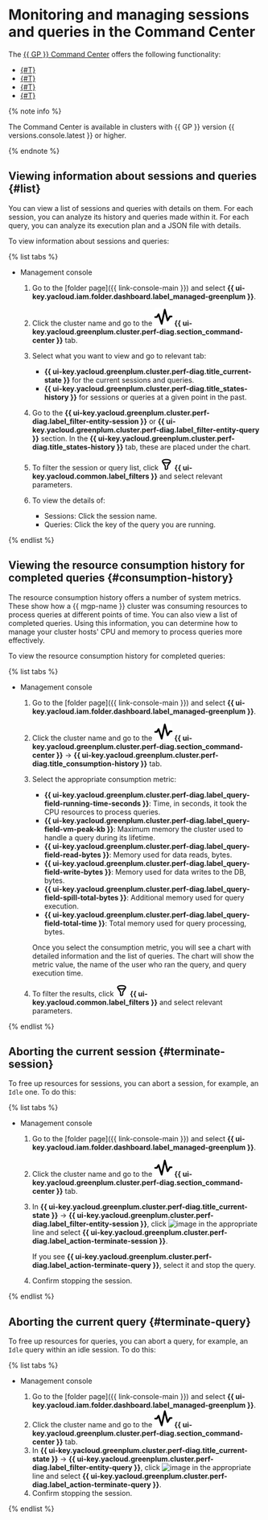 # Monitoring and managing sessions and queries in the Command Center

The [{{ GP }} Command Center](../concepts/command-center.md) offers the following functionality:

* [{#T}](#list)
* [{#T}](#consumption-history)
* [{#T}](#terminate-session)
* [{#T}](#terminate-query)

{% note info %}

The Command Center is available in clusters with {{ GP }} version {{ versions.console.latest }} or higher.

{% endnote %}

## Viewing information about sessions and queries {#list}

You can view a list of sessions and queries with details on them. For each session, you can analyze its history and queries made within it. For each query, you can analyze its execution plan and a JSON file with details.

To view information about sessions and queries:

{% list tabs %}

- Management console

   1. Go to the [folder page]({{ link-console-main }}) and select **{{ ui-key.yacloud.iam.folder.dashboard.label_managed-greenplum }}**.
   1. Click the cluster name and go to the ![image](../../_assets/mdb/mgp-command-center.svg) **{{ ui-key.yacloud.greenplum.cluster.perf-diag.section_command-center }}** tab.
   1. Select what you want to view and go to relevant tab:

      * **{{ ui-key.yacloud.greenplum.cluster.perf-diag.title_current-state }}** for the current sessions and queries.
      * **{{ ui-key.yacloud.greenplum.cluster.perf-diag.title_states-history }}** for sessions or queries at a given point in the past.

   1. Go to the **{{ ui-key.yacloud.greenplum.cluster.perf-diag.label_filter-entity-session }}** or **{{ ui-key.yacloud.greenplum.cluster.perf-diag.label_filter-entity-query }}** section. In the **{{ ui-key.yacloud.greenplum.cluster.perf-diag.title_states-history }}** tab, these are placed under the chart.
   1. To filter the session or query list, click ![image](../../_assets/mdb/mgp-command-center-filter.svg) **{{ ui-key.yacloud.common.label_filters }}** and select relevant parameters.
   1. To view the details of:

      * Sessions: Click the session name.
      * Queries: Click the key of the query you are running.

{% endlist %}

## Viewing the resource consumption history for completed queries {#consumption-history}

The resource consumption history offers a number of system metrics. These show how a {{ mgp-name }} cluster was consuming resources to process queries at different points of time. You can also view a list of completed queries. Using this information, you can determine how to manage your cluster hosts' CPU and memory to process queries more effectively.

To view the resource consumption history for completed queries:

{% list tabs %}

- Management console

   1. Go to the [folder page]({{ link-console-main }}) and select **{{ ui-key.yacloud.iam.folder.dashboard.label_managed-greenplum }}**.
   1. Click the cluster name and go to the ![image](../../_assets/mdb/mgp-command-center.svg) **{{ ui-key.yacloud.greenplum.cluster.perf-diag.section_command-center }}** → **{{ ui-key.yacloud.greenplum.cluster.perf-diag.title_consumption-history }}** tab.
   1. Select the appropriate consumption metric:

      * **{{ ui-key.yacloud.greenplum.cluster.perf-diag.label_query-field-running-time-seconds }}**: Time, in seconds, it took the CPU resources to process queries.
      * **{{ ui-key.yacloud.greenplum.cluster.perf-diag.label_query-field-vm-peak-kb }}**: Maximum memory the cluster used to handle a query during its lifetime.
      * **{{ ui-key.yacloud.greenplum.cluster.perf-diag.label_query-field-read-bytes }}**: Memory used for data reads, bytes.
      * **{{ ui-key.yacloud.greenplum.cluster.perf-diag.label_query-field-write-bytes }}**: Memory used for data writes to the DB, bytes.
      * **{{ ui-key.yacloud.greenplum.cluster.perf-diag.label_query-field-spill-total-bytes }}**: Additional memory used for query execution.
      * **{{ ui-key.yacloud.greenplum.cluster.perf-diag.label_query-field-total-time }}**: Total memory used for query processing, bytes.

      Once you select the consumption metric, you will see a chart with detailed information and the list of queries. The chart will show the metric value, the name of the user who ran the query, and query execution time.

   1. To filter the results, click ![image](../../_assets/mdb/mgp-command-center-filter.svg) **{{ ui-key.yacloud.common.label_filters }}** and select relevant parameters.

{% endlist %}

## Aborting the current session {#terminate-session}

To free up resources for sessions, you can abort a session, for example, an `Idle` one. To do this:

{% list tabs %}

- Management console

   1. Go to the [folder page]({{ link-console-main }}) and select **{{ ui-key.yacloud.iam.folder.dashboard.label_managed-greenplum }}**.
   1. Click the cluster name and go to the ![image](../../_assets/mdb/mgp-command-center.svg) **{{ ui-key.yacloud.greenplum.cluster.perf-diag.section_command-center }}** tab.
   1. In **{{ ui-key.yacloud.greenplum.cluster.perf-diag.title_current-state }}** → **{{ ui-key.yacloud.greenplum.cluster.perf-diag.label_filter-entity-session }}**, click ![image](../../_assets/options.svg) in the appropriate line and select **{{ ui-key.yacloud.greenplum.cluster.perf-diag.label_action-terminate-session }}**.

      If you see **{{ ui-key.yacloud.greenplum.cluster.perf-diag.label_action-terminate-query }}**, select it and stop the query.

   1. Confirm stopping the session.

{% endlist %}

## Aborting the current query {#terminate-query}

To free up resources for queries, you can abort a query, for example, an `Idle` query within an idle session. To do this:

{% list tabs %}

- Management console

   1. Go to the [folder page]({{ link-console-main }}) and select **{{ ui-key.yacloud.iam.folder.dashboard.label_managed-greenplum }}**.
   1. Click the cluster name and go to the ![image](../../_assets/mdb/mgp-command-center.svg) **{{ ui-key.yacloud.greenplum.cluster.perf-diag.section_command-center }}** tab.
   1. In **{{ ui-key.yacloud.greenplum.cluster.perf-diag.title_current-state }}** → **{{ ui-key.yacloud.greenplum.cluster.perf-diag.label_filter-entity-query }}**, click ![image](../../_assets/options.svg) in the appropriate line and select **{{ ui-key.yacloud.greenplum.cluster.perf-diag.label_action-terminate-query }}**.
   1. Confirm stopping the session.

{% endlist %}
